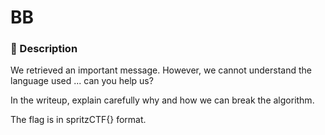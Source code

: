# BB

### 📄 Description

We retrieved an important message.
However, we cannot understand the language used ...
can you help us?

In the writeup, explain carefully why and how we can break the algorithm.

The flag is in spritzCTF{} format.

